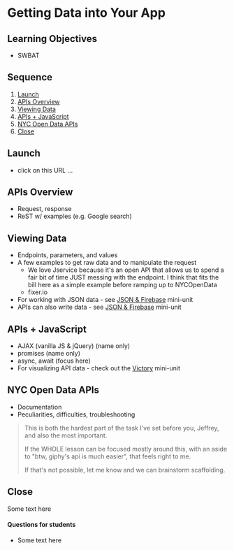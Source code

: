 # Getting Data into Your App

## Learning Objectives

- SWBAT 

## Sequence

1. [Launch](#launch)
2. [APIs Overview](#apis-overview)
3. [Viewing Data](#viewing-data)
4. [APIs + JavaScript](#apis--javascript)
5. [NYC Open Data APIs](#nyc-open-data-apis)
6. [Close](#close)

## Launch

* click on this URL ...

## APIs Overview

- Request, response
- ReST w/ examples (e.g. Google search)

## Viewing Data

- Endpoints, parameters, and values
- A few examples to get raw data and to manipulate the request
	- We love Jservice because it's an open API that allows us to spend a fair bit of time JUST messing with the endpoint. I think that fits the bill here as a simple example before ramping up to NYCOpenData
	- fixer.io
- For working with JSON data - see [JSON & Firebase](json-firebase.md) mini-unit
- APIs can also write data - see [JSON & Firebase](json-firebase.md) mini-unit

## APIs + JavaScript

- AJAX (vanilla JS & jQuery) (name only)
- promises (name only)
- async, await (focus here)
- For visualizing API data - check out the [Victory](victory.md) mini-unit

## NYC Open Data APIs

- Documentation
- Peculiarities, difficulties, troubleshooting

> This is both the hardest part of the task I've set before you, Jeffrey, and also the most important.
> 
> If the WHOLE lesson can be focused mostly around this, with an aside to "btw, giphy's api is much easier", that feels right to me.
> 
> If that's not possible, let me know and we can brainstorm scaffolding.

## Close

Some text here

#### Questions for students

- Some text here
